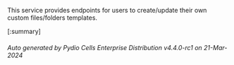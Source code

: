 






This service provides endpoints for users to create/update their own custom files/folders templates.

[:summary]

###### Auto generated by Pydio Cells Enterprise Distribution v4.4.0-rc1 on 21-Mar-2024

